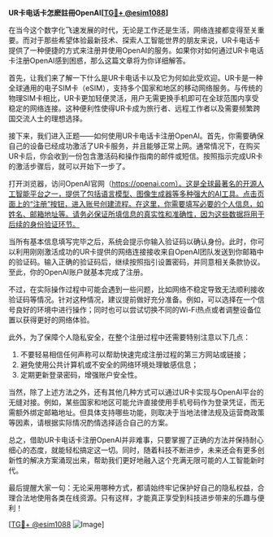 **UR卡电话卡怎麽註冊OpenAI[[TG💪+ @esim1088](https://t.me/s/esim1088)]**

在当今这个数字化飞速发展的时代，无论是工作还是生活，网络连接都变得至关重要。而对于那些希望体验最新技术、探索人工智能世界的朋友来说，UR卡电话卡提供了一种便捷的方式来注册并使用OpenAI的服务。如果你对如何通过UR卡电话卡注册OpenAI感到困惑，那么这篇文章将为你详细解答。

首先，让我们来了解一下什么是UR卡电话卡以及它为何如此受欢迎。UR卡是一种全球通用的电子SIM卡（eSIM），支持多个国家和地区的移动网络服务。与传统的物理SIM卡相比，UR卡更加轻便灵活，用户无需更换手机即可在全球范围内享受稳定的网络连接。这种便利性使得UR卡成为旅行者、远程工作者以及需要频繁跨国交流人士的理想选择。

接下来，我们进入正题——如何使用UR卡电话卡注册OpenAI。首先，你需要确保自己的设备已经成功激活了UR卡服务，并且能够正常上网。通常情况下，在购买UR卡后，你会收到一份包含激活码和操作指南的邮件或短信。按照指示完成UR卡的激活步骤后，就可以开始下一步了。

打开浏览器，访问OpenAI官网（https://openai.com）。这是全球最著名的开源人工智能平台之一，提供了包括语言模型、图像生成器等多种强大的AI工具。点击页面上的“注册”按钮，进入账号创建流程。在这里，你需要填写必要的个人信息，如姓名、邮箱地址等。请务必保证所填信息的真实性和准确性，因为这些数据将用于后续的身份验证环节。

当所有基本信息填写完毕之后，系统会提示你输入验证码以确认身份。此时，你可以利用刚刚激活成功的UR卡提供的网络连接接收来自OpenAI团队发送到你邮箱中的验证码。输入正确的验证码后，继续按照指引设置密码，并同意相关条款协议。至此，你的OpenAI账户就基本完成了注册。

不过，在实际操作过程中可能会遇到一些问题，比如网络不稳定导致无法顺利接收验证码等情况。针对这种情况，建议提前做好充分准备。例如，可以选择在一个信号良好的环境中进行操作；同时也可以尝试切换不同的Wi-Fi热点或者调整设备位置以获得更好的网络体验。

此外，为了保障个人隐私安全，在整个注册过程中还需要特别注意以下几点：
1. 不要轻易相信任何声称可以帮助快速完成注册过程的第三方网站或链接；
2. 避免使用公共计算机或不安全的网络环境处理敏感信息；
3. 定期更新登录密码，增强账户安全性。

当然，除了上述方法之外，还有其他几种方式可以通过UR卡实现与OpenAI平台的无缝对接。例如，某些国家和地区可能允许直接使用手机号码作为登录凭证，而无需额外绑定邮箱地址。但具体支持哪些功能，则取决于当地法律法规及运营商政策等因素，请根据实际情况酌情选择适合自己的方案。

总之，借助UR卡电话卡注册OpenAI并非难事，只要掌握了正确的方法并保持耐心细心的态度，就能轻松搞定这一切。同时，随着科技不断进步，未来还会有更多创新性的解决方案涌现出来，帮助我们更好地融入这个充满无限可能的人工智能新时代。

最后提醒大家一句：无论采用哪种方式，都请始终牢记保护好自己的隐私权益，合理合法地使用各类在线资源。只有这样，才能真正享受到科技进步带来的乐趣与便利！

[[TG💪+ @esim1088](https://t.me/s/esim1088) ![Image](https://i.postimg.cc/4NQfJmqS/Snipaste-2025-05-13-00-14-12.png)]